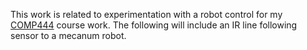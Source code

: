 This work is related to experimentation with a robot control for my [COMP444](https://www.athabascau.ca/syllabi/comp/comp444.html) course work. The following will include an IR line following sensor to a mecanum robot.